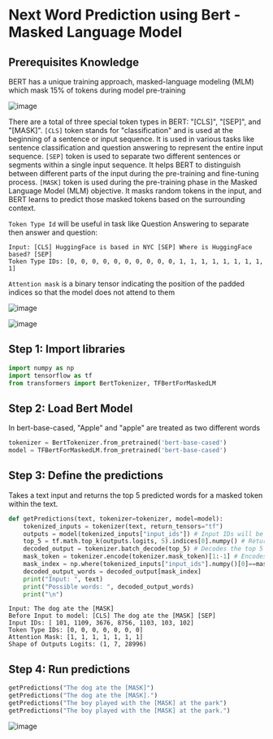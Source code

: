# Next Word Prediction using Bert - Masked Language Model

## Prerequisites Knowledge

BERT has a unique training approach, masked-language modeling (MLM) which mask 15% of tokens during model pre-training

![image](https://github.com/hughiephan/DPL/assets/16631121/3b9bd2c8-4229-4f7c-b3d6-82e4cc9253b2)

There are a total of three special token types in BERT: "[CLS]", "[SEP]", and "[MASK]". `[CLS]` token stands for "classification" and is used at the beginning of a sentence or input sequence. It is used in various tasks like sentence classification and question answering to represent the entire input sequence. `[SEP]` token is used to separate two different sentences or segments within a single input sequence. It helps BERT to distinguish between different parts of the input during the pre-training and fine-tuning process. `[MASK]` token is used during the pre-training phase in the Masked Language Model (MLM) objective. It masks random tokens in the input, and BERT learns to predict those masked tokens based on the surrounding context.

`Token Type Id` will be useful in task like Question Answering to separate then answer and question:

```text
Input: [CLS] HuggingFace is based in NYC [SEP] Where is HuggingFace based? [SEP]
Token Type IDs: [0, 0, 0, 0, 0, 0, 0, 0, 0, 0, 1, 1, 1, 1, 1, 1, 1, 1, 1]
```

`Attention mask` is a binary tensor indicating the position of the padded indices so that the model does not attend to them

![image](https://github.com/hughiephan/DPL/assets/16631121/937e4f2d-101d-4a11-80df-d2f1163973cd)

![image](https://github.com/hughiephan/DPL/assets/16631121/8df94107-ab6b-48ed-a851-ff9232070627)

## Step 1: Import libraries
```python
import numpy as np
import tensorflow as tf
from transformers import BertTokenizer, TFBertForMaskedLM
```

## Step 2: Load Bert Model

In bert-base-cased, "Apple" and "apple" are treated as two different words

```python
tokenizer = BertTokenizer.from_pretrained('bert-base-cased')
model = TFBertForMaskedLM.from_pretrained('bert-base-cased')
```

## Step 3: Define the predictions
Takes a text input and returns the top 5 predicted words for a masked token within the text.

```python
def getPredictions(text, tokenizer=tokenizer, model=model):
    tokenized_inputs = tokenizer(text, return_tensors="tf")
    outputs = model(tokenized_inputs["input_ids"]) # Input IDs will be used for prediction
    top_5 = tf.math.top_k(outputs.logits, 5).indices[0].numpy() # Returns the indices of the top 5 elements with the highest logits (model scores) 
    decoded_output = tokenizer.batch_decode(top_5) # Decodes the top 5 predicted word indices back into their original word 
    mask_token = tokenizer.encode(tokenizer.mask_token)[1:-1] # Encodes the special [MASK] token. [1:-1] is used to remove the special tokens' padding
    mask_index = np.where(tokenized_inputs["input_ids"].numpy()[0]==mask_token)[0][0] # Finds the index of the masked token in the tokenized input with [0][0] is used to extract the first occurrence of the mask token's index
    decoded_output_words = decoded_output[mask_index]
    print("Input: ", text)
    print("Possible words: ", decoded_output_words)
    print("\n")
```

```text
Input: The dog ate the [MASK] 
Before Input to model: [CLS] The dog ate the [MASK] [SEP]
Input IDs: [ 101, 1109, 3676, 8756, 1103, 103, 102]
Token Type IDs: [0, 0, 0, 0, 0, 0, 0]
Attention Mask: [1, 1, 1, 1, 1, 1, 1]
Shape of Outputs Logits: (1, 7, 28996)
```

## Step 4: Run predictions
```python
getPredictions("The dog ate the [MASK]")
getPredictions("The dog ate the [MASK].")
getPredictions("The boy played with the [MASK] at the park")
getPredictions("The boy played with the [MASK] at the park.")
```

![image](https://github.com/hughiephan/DPL/assets/16631121/f3bf5e54-fe9f-409f-93c9-4adbceca35ce)

